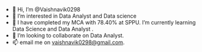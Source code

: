 - 👋 Hi, I’m @Vaishnavik0298
- 👀 I’m interested in Data Analyst and Data science
- 🌱 I have completed my MCA with 78.40% at SPPU. I’m currently learning Data Science and Data Analyst .
- 💞️ I’m looking to collaborate on Data Analyst.
- 📫 email me on vaishnavik0298@gmail.com.

<!---
Vaishnavik0298/Vaishnavik0298 is a ✨ special ✨ repository because its `README.md` (this file) appears on your GitHub profile.
You can click the Preview link to take a look at your changes.
--->
